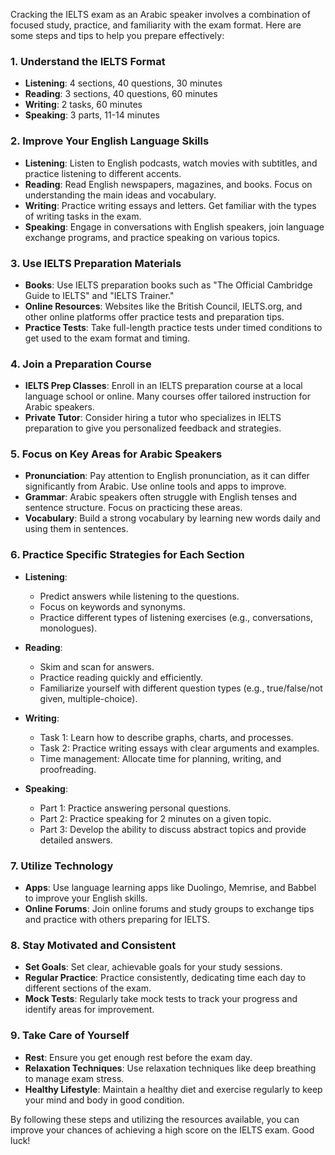 Cracking the IELTS exam as an Arabic speaker involves a combination of focused study, practice, and familiarity with the exam format. Here are some steps and tips to help you prepare effectively:

### 1. **Understand the IELTS Format**
- **Listening**: 4 sections, 40 questions, 30 minutes
- **Reading**: 3 sections, 40 questions, 60 minutes
- **Writing**: 2 tasks, 60 minutes
- **Speaking**: 3 parts, 11-14 minutes

### 2. **Improve Your English Language Skills**
- **Listening**: Listen to English podcasts, watch movies with subtitles, and practice listening to different accents.
- **Reading**: Read English newspapers, magazines, and books. Focus on understanding the main ideas and vocabulary.
- **Writing**: Practice writing essays and letters. Get familiar with the types of writing tasks in the exam.
- **Speaking**: Engage in conversations with English speakers, join language exchange programs, and practice speaking on various topics.

### 3. **Use IELTS Preparation Materials**
- **Books**: Use IELTS preparation books such as "The Official Cambridge Guide to IELTS" and "IELTS Trainer."
- **Online Resources**: Websites like the British Council, IELTS.org, and other online platforms offer practice tests and preparation tips.
- **Practice Tests**: Take full-length practice tests under timed conditions to get used to the exam format and timing.

### 4. **Join a Preparation Course**
- **IELTS Prep Classes**: Enroll in an IELTS preparation course at a local language school or online. Many courses offer tailored instruction for Arabic speakers.
- **Private Tutor**: Consider hiring a tutor who specializes in IELTS preparation to give you personalized feedback and strategies.

### 5. **Focus on Key Areas for Arabic Speakers**
- **Pronunciation**: Pay attention to English pronunciation, as it can differ significantly from Arabic. Use online tools and apps to improve.
- **Grammar**: Arabic speakers often struggle with English tenses and sentence structure. Focus on practicing these areas.
- **Vocabulary**: Build a strong vocabulary by learning new words daily and using them in sentences.

### 6. **Practice Specific Strategies for Each Section**
- **Listening**:
    - Predict answers while listening to the questions.
    - Focus on keywords and synonyms.
    - Practice different types of listening exercises (e.g., conversations, monologues).

- **Reading**:
    - Skim and scan for answers.
    - Practice reading quickly and efficiently.
    - Familiarize yourself with different question types (e.g., true/false/not given, multiple-choice).

- **Writing**:
    - Task 1: Learn how to describe graphs, charts, and processes.
    - Task 2: Practice writing essays with clear arguments and examples.
    - Time management: Allocate time for planning, writing, and proofreading.

- **Speaking**:
    - Part 1: Practice answering personal questions.
    - Part 2: Practice speaking for 2 minutes on a given topic.
    - Part 3: Develop the ability to discuss abstract topics and provide detailed answers.

### 7. **Utilize Technology**
- **Apps**: Use language learning apps like Duolingo, Memrise, and Babbel to improve your English skills.
- **Online Forums**: Join online forums and study groups to exchange tips and practice with others preparing for IELTS.

### 8. **Stay Motivated and Consistent**
- **Set Goals**: Set clear, achievable goals for your study sessions.
- **Regular Practice**: Practice consistently, dedicating time each day to different sections of the exam.
- **Mock Tests**: Regularly take mock tests to track your progress and identify areas for improvement.

### 9. **Take Care of Yourself**
- **Rest**: Ensure you get enough rest before the exam day.
- **Relaxation Techniques**: Use relaxation techniques like deep breathing to manage exam stress.
- **Healthy Lifestyle**: Maintain a healthy diet and exercise regularly to keep your mind and body in good condition.

By following these steps and utilizing the resources available, you can improve your chances of achieving a high score on the IELTS exam. Good luck!
